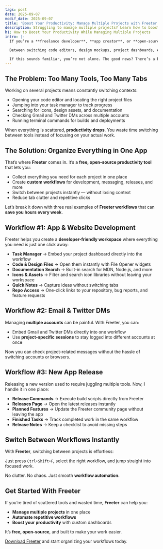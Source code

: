 ```yaml
---
tags: post
date: 2025-09-07
modif_date: 2025-09-07
title: 'Boost Your Productivity: Manage Multiple Projects with Freeter'
description: Struggling to manage multiple projects? Learn how to boost your productivity with Freeter — a free, open-source productivity app for developers & creators.
h1: How to Boost Your Productivity While Managing Multiple Projects
intro: |-
  If you’re a **freelance developer**, **app creator**, or **open-source maintainer**, you know how challenging it can be to stay productive while working on **multiple projects**.

  Between switching code editors, design mockups, project dashboards, emails, and docs, you spend more time **managing tools** than actually getting work done.

  If this sounds familiar, you’re not alone. The good news? There’s a better way to **organize your workflows** and **boost your productivity** — with **Freeter**, a free and **open-source productivity app** designed to help you **manage multiple projects in one place**.
---
```


## The Problem: Too Many Tools, Too Many Tabs

Working on several projects means constantly switching contexts:

- Opening your code editor and locating the right project files
- Jumping into your task manager to track progress
- Searching for icons, design assets, and documentation
- Checking Gmail and Twitter DMs across multiple accounts
- Running terminal commands for builds and deployments

When everything is scattered, **productivity drops**. You waste time switching between tools instead of focusing on your actual work.

## The Solution: Organize Everything in One App

That’s where **Freeter** comes in. It’s a **free, open-source productivity tool** that lets you:

- Collect everything you need for each project in one place
- Create **custom workflows** for development, messaging, releases, and more
- Switch between projects instantly — without losing context
- Reduce tab clutter and repetitive clicks

Let’s break it down with three real examples of **Freeter workflows** that can **save you hours every week**.

## Workflow #1: App & Website Development

Freeter helps you create a **developer-friendly workspace** where everything you need is just one click away:

- **Task Manager** → Embed your project dashboard directly into the workflow
- **Code & Design Files** → Open them instantly with File Opener widgets
- **Documentation Search** → Built-in search for MDN, Node.js, and more
- **Icons & Assets** → Filter and search icon libraries without leaving your workspace
- **Quick Notes** → Capture ideas without switching tabs
- **Repo Access** → One-click links to your repository, bug reports, and feature requests

## Workflow #2: Email & Twitter DMs

Managing **multiple accounts** can be painful. With Freeter, you can:

- Embed Gmail and Twitter DMs directly into one workflow
- Use **project-specific sessions** to stay logged into different accounts at once

Now you can check project-related messages without the hassle of switching accounts or browsers.

## Workflow #3: New App Release

Releasing a new version used to require juggling multiple tools. Now, I handle it in one place:

- **Release Commands** → Execute build scripts directly from Freeter
- **Releases Page** → Open the latest releases instantly
- **Planned Features** → Update the Freeter community page without leaving the app
- **Finished Tasks** → Track completed work in the same workflow
- **Release Notes** → Keep a checklist to avoid missing steps

## Switch Between Workflows Instantly

With **Freeter**, switching between projects is effortless:

Just press `Ctrl+Shift+F`, select the right workflow, and jump straight into focused work.

No clutter. No chaos. Just smooth **workflow automation**.

## Get Started With Freeter

If you’re tired of scattered tools and wasted time, **Freeter** can help you:

- **Manage multiple projects** in one place
- **Automate repetitive workflows**
- **Boost your productivity** with custom dashboards

It’s **free, open-source**, and built to make your work easier.

[Download Freeter](/download) and start organizing your workflows today.
